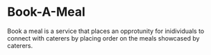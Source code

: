 # Book-A-Meal

Book a meal is a service that places an opprotunity for inidividuals to connect with caterers by placing order on the meals showcased by caterers.